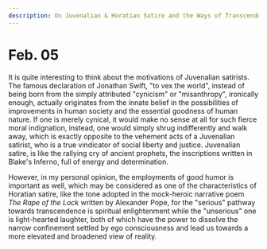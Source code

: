 ```yaml
---
description: On Juvenalian & Horatian Satire and the Ways of Transcendence
---
```


# Feb. 05

It is quite interesting to think about the motivations of Juvenalian satirists. The famous declaration of Jonathan Swift, "to vex the world", instead of being born from the simply attributed "cynicism" or "misanthropy", ironically enough, actually originates from the innate belief in the possibilities of improvements in human society and the essential goodness of human nature. If one is merely cynical, it would make no sense at all for such fierce moral indignation, instead, one would simply shrug indifferently and walk away, which is exactly opposite to the vehement acts of a Juvenalian satirist, who is a true vindicator of social liberty and justice. Juvenalian satire, is like the rallying cry of ancient prophets, the inscriptions written in Blake's Inferno, full of energy and determination.&#x20;

However, in my personal opinion, the employments of good humor is important as well, which may be considered as one of the characteristics of Horatian satire, like the tone adopted in the mock-heroic narrative poem _The Rape of the Lock_ written by Alexander Pope, for the "serious" pathway towards transcendence is spiritual enlightenment while the "unserious" one is light-hearted laughter, both of which have the power to dissolve the narrow confinement settled by ego consciousness and lead us towards a more elevated and broadened view of reality.
